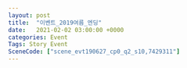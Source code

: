 ```yaml
---
layout: post
title:  "이벤트_2019여름_엔딩"
date:   2021-02-02 03:00:00 +0000
categories: Event
Tags: Story Event
SceneCode: ["scene_evt190627_cp0_q2_s10,7429311"]
---
```

